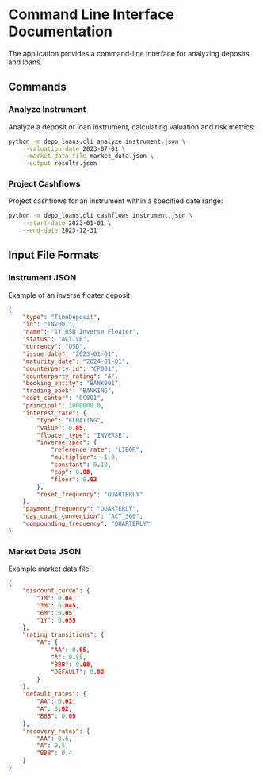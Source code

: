 # Command Line Interface Documentation

The application provides a command-line interface for analyzing deposits and loans.

## Commands

### Analyze Instrument

Analyze a deposit or loan instrument, calculating valuation and risk metrics:

```bash
python -m depo_loans.cli analyze instrument.json \
    --valuation-date 2023-07-01 \
    --market-data-file market_data.json \
    --output results.json
```

### Project Cashflows

Project cashflows for an instrument within a specified date range:

```bash
python -m depo_loans.cli cashflows instrument.json \
    --start-date 2023-01-01 \
    --end-date 2023-12-31
```

## Input File Formats

### Instrument JSON

Example of an inverse floater deposit:

```json
{
    "type": "TimeDeposit",
    "id": "INV001",
    "name": "1Y USD Inverse Floater",
    "status": "ACTIVE",
    "currency": "USD",
    "issue_date": "2023-01-01",
    "maturity_date": "2024-01-01",
    "counterparty_id": "CP001",
    "counterparty_rating": "A",
    "booking_entity": "BANK001",
    "trading_book": "BANKING",
    "cost_center": "CC001",
    "principal": 1000000.0,
    "interest_rate": {
        "type": "FLOATING",
        "value": 0.05,
        "floater_type": "INVERSE",
        "inverse_spec": {
            "reference_rate": "LIBOR",
            "multiplier": -1.0,
            "constant": 0.10,
            "cap": 0.08,
            "floor": 0.02
        },
        "reset_frequency": "QUARTERLY"
    },
    "payment_frequency": "QUARTERLY",
    "day_count_convention": "ACT_360",
    "compounding_frequency": "QUARTERLY"
}
```

### Market Data JSON

Example market data file:

```json
{
    "discount_curve": {
        "1M": 0.04,
        "3M": 0.045,
        "6M": 0.05,
        "1Y": 0.055
    },
    "rating_transitions": {
        "A": {
            "AA": 0.05,
            "A": 0.85,
            "BBB": 0.08,
            "DEFAULT": 0.02
        }
    },
    "default_rates": {
        "AA": 0.01,
        "A": 0.02,
        "BBB": 0.05
    },
    "recovery_rates": {
        "AA": 0.6,
        "A": 0.5,
        "BBB": 0.4
    }
}
``` 